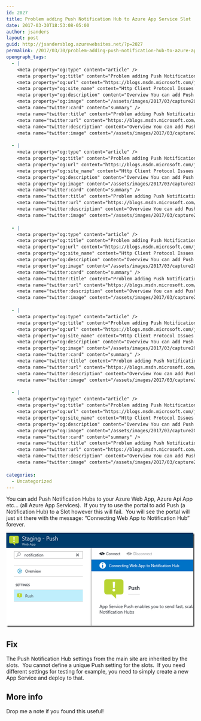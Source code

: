 ```yaml
---
id: 2027
title: Problem adding Push Notification Hub to Azure App Service Slot
date: 2017-03-30T18:53:08-05:00
author: jsanders
layout: post
guid: http://jsandersblog.azurewebsites.net/?p=2027
permalink: /2017/03/30/problem-adding-push-notification-hub-to-azure-app-service-slot/
opengraph_tags:
  - |
    <meta property="og:type" content="article" />
    <meta property="og:title" content="Problem adding Push Notification Hub to Azure App Service Slot" />
    <meta property="og:url" content="https://blogs.msdn.microsoft.com/jpsanders/2017/03/30/problem-adding-push-notification-hub-to-azure-app-service-slot/" />
    <meta property="og:site_name" content="Http Client Protocol Issues (and other fun stuff I support)" />
    <meta property="og:description" content="Overview You can add Push Notification Hubs to your Azure Web App, Azure Api App etc… (all Azure App Services).&nbsp; If you try to use the portal to add Push (a Notification Hub) to a Slot however this will fail.&nbsp; You will see the portal will just sit there with the message: “Connecting Web App..." />
    <meta property="og:image" content="/assets/images/2017/03/capture20170330144721190_thumb.png" />
    <meta name="twitter:card" content="summary" />
    <meta name="twitter:title" content="Problem adding Push Notification Hub to Azure App Service Slot" />
    <meta name="twitter:url" content="https://blogs.msdn.microsoft.com/jpsanders/2017/03/30/problem-adding-push-notification-hub-to-azure-app-service-slot/" />
    <meta name="twitter:description" content="Overview You can add Push Notification Hubs to your Azure Web App, Azure Api App etc… (all Azure App Services).&nbsp; If you try to use the portal to add Push (a Notification Hub) to a Slot however this will fail.&nbsp; You will see the portal will just sit there with the message: “Connecting Web App..." />
    <meta name="twitter:image" content="/assets/images/2017/03/capture20170330144721190_thumb.png" />
    
  - |
    <meta property="og:type" content="article" />
    <meta property="og:title" content="Problem adding Push Notification Hub to Azure App Service Slot" />
    <meta property="og:url" content="https://blogs.msdn.microsoft.com/jpsanders/2017/03/30/problem-adding-push-notification-hub-to-azure-app-service-slot/" />
    <meta property="og:site_name" content="Http Client Protocol Issues (and other fun stuff I support)" />
    <meta property="og:description" content="Overview You can add Push Notification Hubs to your Azure Web App, Azure Api App etc… (all Azure App Services).&nbsp; If you try to use the portal to add Push (a Notification Hub) to a Slot however this will fail.&nbsp; You will see the portal will just sit there with the message: “Connecting Web App..." />
    <meta property="og:image" content="/assets/images/2017/03/capture20170330144721190_thumb.png" />
    <meta name="twitter:card" content="summary" />
    <meta name="twitter:title" content="Problem adding Push Notification Hub to Azure App Service Slot" />
    <meta name="twitter:url" content="https://blogs.msdn.microsoft.com/jpsanders/2017/03/30/problem-adding-push-notification-hub-to-azure-app-service-slot/" />
    <meta name="twitter:description" content="Overview You can add Push Notification Hubs to your Azure Web App, Azure Api App etc… (all Azure App Services).&nbsp; If you try to use the portal to add Push (a Notification Hub) to a Slot however this will fail.&nbsp; You will see the portal will just sit there with the message: “Connecting Web App..." />
    <meta name="twitter:image" content="/assets/images/2017/03/capture20170330144721190_thumb.png" />
    
  - |
    <meta property="og:type" content="article" />
    <meta property="og:title" content="Problem adding Push Notification Hub to Azure App Service Slot" />
    <meta property="og:url" content="https://blogs.msdn.microsoft.com/jpsanders/2017/03/30/problem-adding-push-notification-hub-to-azure-app-service-slot/" />
    <meta property="og:site_name" content="Http Client Protocol Issues (and other fun stuff I support)" />
    <meta property="og:description" content="Overview You can add Push Notification Hubs to your Azure Web App, Azure Api App etc… (all Azure App Services).&nbsp; If you try to use the portal to add Push (a Notification Hub) to a Slot however this will fail.&nbsp; You will see the portal will just sit there with the message: “Connecting Web App..." />
    <meta property="og:image" content="/assets/images/2017/03/capture20170330144721190_thumb.png" />
    <meta name="twitter:card" content="summary" />
    <meta name="twitter:title" content="Problem adding Push Notification Hub to Azure App Service Slot" />
    <meta name="twitter:url" content="https://blogs.msdn.microsoft.com/jpsanders/2017/03/30/problem-adding-push-notification-hub-to-azure-app-service-slot/" />
    <meta name="twitter:description" content="Overview You can add Push Notification Hubs to your Azure Web App, Azure Api App etc… (all Azure App Services).&nbsp; If you try to use the portal to add Push (a Notification Hub) to a Slot however this will fail.&nbsp; You will see the portal will just sit there with the message: “Connecting Web App..." />
    <meta name="twitter:image" content="/assets/images/2017/03/capture20170330144721190_thumb.png" />
    
  - |
    <meta property="og:type" content="article" />
    <meta property="og:title" content="Problem adding Push Notification Hub to Azure App Service Slot" />
    <meta property="og:url" content="https://blogs.msdn.microsoft.com/jpsanders/2017/03/30/problem-adding-push-notification-hub-to-azure-app-service-slot/" />
    <meta property="og:site_name" content="Http Client Protocol Issues (and other fun stuff I support)" />
    <meta property="og:description" content="Overview You can add Push Notification Hubs to your Azure Web App, Azure Api App etc… (all Azure App Services).&nbsp; If you try to use the portal to add Push (a Notification Hub) to a Slot however this will fail.&nbsp; You will see the portal will just sit there with the message: “Connecting Web App..." />
    <meta property="og:image" content="/assets/images/2017/03/capture20170330144721190_thumb.png" />
    <meta name="twitter:card" content="summary" />
    <meta name="twitter:title" content="Problem adding Push Notification Hub to Azure App Service Slot" />
    <meta name="twitter:url" content="https://blogs.msdn.microsoft.com/jpsanders/2017/03/30/problem-adding-push-notification-hub-to-azure-app-service-slot/" />
    <meta name="twitter:description" content="Overview You can add Push Notification Hubs to your Azure Web App, Azure Api App etc… (all Azure App Services).&nbsp; If you try to use the portal to add Push (a Notification Hub) to a Slot however this will fail.&nbsp; You will see the portal will just sit there with the message: “Connecting Web App..." />
    <meta name="twitter:image" content="/assets/images/2017/03/capture20170330144721190_thumb.png" />
    
  - |
    <meta property="og:type" content="article" />
    <meta property="og:title" content="Problem adding Push Notification Hub to Azure App Service Slot" />
    <meta property="og:url" content="https://blogs.msdn.microsoft.com/jpsanders/2017/03/30/problem-adding-push-notification-hub-to-azure-app-service-slot/" />
    <meta property="og:site_name" content="Http Client Protocol Issues (and other fun stuff I support)" />
    <meta property="og:description" content="Overview You can add Push Notification Hubs to your Azure Web App, Azure Api App etc… (all Azure App Services).&nbsp; If you try to use the portal to add Push (a Notification Hub) to a Slot however this will fail.&nbsp; You will see the portal will just sit there with the message: “Connecting Web App..." />
    <meta property="og:image" content="/assets/images/2017/03/capture20170330144721190_thumb.png" />
    <meta name="twitter:card" content="summary" />
    <meta name="twitter:title" content="Problem adding Push Notification Hub to Azure App Service Slot" />
    <meta name="twitter:url" content="https://blogs.msdn.microsoft.com/jpsanders/2017/03/30/problem-adding-push-notification-hub-to-azure-app-service-slot/" />
    <meta name="twitter:description" content="Overview You can add Push Notification Hubs to your Azure Web App, Azure Api App etc… (all Azure App Services).&nbsp; If you try to use the portal to add Push (a Notification Hub) to a Slot however this will fail.&nbsp; You will see the portal will just sit there with the message: “Connecting Web App..." />
    <meta name="twitter:image" content="/assets/images/2017/03/capture20170330144721190_thumb.png" />
    
categories:
  - Uncategorized
---
```


You can add Push Notification Hubs to your Azure Web App, Azure Api App etc… (all Azure App Services).&nbsp; If you try to use the portal to add Push (a Notification Hub) to a Slot however this will fail.&nbsp; You will see the portal will just sit there with the message: “Connecting Web App to Notification Hub” forever.

[<img loading="lazy" title="capture20170330144721190" style="border-left-width: 0px;border-right-width: 0px;border-bottom-width: 0px;padding-top: 0px;padding-left: 0px;padding-right: 0px;border-top-width: 0px" border="0" alt="capture20170330144721190" src="/assets/images/2017/03/capture20170330144721190_thumb.png" width="508" height="252" />](/assets/images/2017/03/capture20170330144721190.png)

## 

## Fix

The Push Notification Hub settings from the main site are inherited by the slots.&nbsp; You cannot define a unique Push setting for the slots.&nbsp; If you need different settings for testing for example, you need to simply create a new App Service and deploy to that.

## More info

Drop me a note if you found this useful!